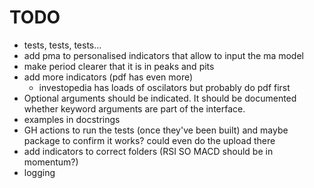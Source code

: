 # TODO

- tests, tests, tests...
- add pma to personalised indicators that allow to input the ma model
- make period clearer that it is in peaks and pits
- add more indicators (pdf has even more)
  - investopedia has loads of oscilators but probably do pdf first
- Optional arguments should be indicated. It should be documented whether keyword arguments are part of the interface.
- examples in docstrings
- GH actions to run the tests (once they've been built) and maybe package to confirm it works? could even do the upload there
- add indicators to correct folders (RSI SO MACD should be in momentum?)
- logging